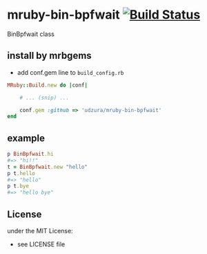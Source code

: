 # mruby-bin-bpfwait   [![Build Status](https://travis-ci.org/udzura/mruby-bin-bpfwait.svg?branch=master)](https://travis-ci.org/udzura/mruby-bin-bpfwait)
BinBpfwait class
## install by mrbgems
- add conf.gem line to `build_config.rb`

```ruby
MRuby::Build.new do |conf|

    # ... (snip) ...

    conf.gem :github => 'udzura/mruby-bin-bpfwait'
end
```
## example
```ruby
p BinBpfwait.hi
#=> "hi!!"
t = BinBpfwait.new "hello"
p t.hello
#=> "hello"
p t.bye
#=> "hello bye"
```

## License
under the MIT License:
- see LICENSE file
